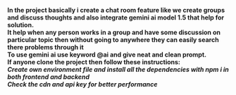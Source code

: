 
**In the project basically i create a chat room feature like we  create groups and discuss thoughts and also integrate gemini ai model 1.5 that help for solution.**\
**It help when any person works in a group and have some discussion on particular topic then without going to anywhere they can easily search there problems through it**\
**To use gemini ai use keyword @ai and give neat and clean prompt.**\
**If anyone clone the project then follow these instructions:**\
***Create own environment file and install all the dependencies with npm i  in both frontend and backend***\
***Check the cdn and api key for better performance***
